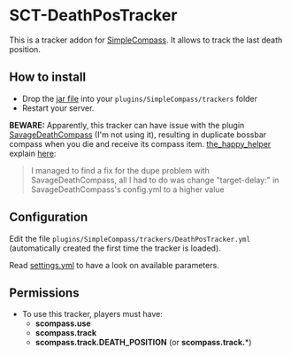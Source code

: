 # SCT-DeathPosTracker

This is a tracker addon for [SimpleCompass](https://www.spigotmc.org/resources/simplecompass.63140/).
It allows to track the last death position.

## How to install

- Drop the [jar file](https://github.com/arboriginal/SCT-DeathPosTracker/releases) into your `plugins/SimpleCompass/trackers` folder
- Restart your server.

**BEWARE:** Apparently, this tracker can have issue with the plugin [SavageDeathCompass](https://dev.bukkit.org/projects/savagedeathcompass) (I'm not using it), resulting in duplicate bossbar compass when you die and receive its compass item. [the_happy_helper](https://www.spigotmc.org/members/the_happy_helper.650977/) explain [here](https://www.spigotmc.org/threads/simplecompass.351093/page-7#post-3320412):

> I managed to find a fix for the dupe problem with SavageDeathCompass, all I had to do was change "target-delay:" in SavageDeathCompass's config.yml to a higher value

## Configuration

Edit the file `plugins/SimpleCompass/trackers/DeathPosTracker.yml` (automatically created the first time the tracker is loaded).

Read [settings.yml](https://github.com/arboriginal/SCT-DeathPosTracker/blob/master/src/settings.yml) to have a look on available parameters.

## Permissions

- To use this tracker, players must have:
    - **scompass.use**
    - **scompass.track**
    - **scompass.track.DEATH_POSITION** (or **scompass.track.***)
